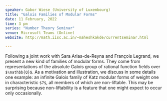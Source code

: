 ```yaml
---
speaker: Gabor Wiese (University of Luxembourg)
title: "Galois Families of Modular Forms"
date: 11 February, 2022
time: 3 pm
series: "Number Theory Seminar"
venue: Microsoft Teams (Online)
website: http://math.iisc.ac.in/~maheshkakde/currentseminar.html

---
```


Following a joint work with Sara Arias-de-Reyna and François Legrand, we present a new kind of families of modular forms. They come from representations of the absolute Galois group of rational function fields over `$\mathbb{Q}$`. As a motivation and illustration, we discuss in some details one example: an infinite Galois family of Katz modular forms of weight one in characteristic `$7$`, all members of which are non-liftable. This may be surprising because non-liftability is a feature that one might expect to occur only occasionally.
